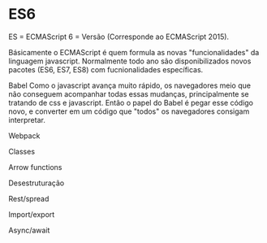 # ES6
ES = ECMAScript
6 = Versão (Corresponde ao ECMAScript 2015).

Básicamente o ECMAScript é quem formula as novas "funcionalidades" da linguagem javascript.
Normalmente todo ano são disponibilizados novos pacotes (ES6, ES7, ES8) com fucnionalidades específicas.

Babel
Como o javascript avança muito rápido, os navegadores meio que não conseguem acompanhar todas essas mudanças, principalmente se tratando de css e javascript. Então o papel do Babel é pegar esse código novo, e converter em um código que "todos" os navegadores consigam interpretar.


Webpack

Classes

Arrow functions

Desestruturação

Rest/spread

Import/export

Async/await